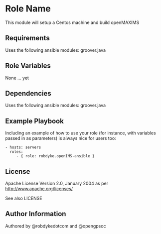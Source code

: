 Role Name
========

This module will setup a Centos machine and build openMAXIMS

Requirements
------------

Uses the following ansible modules: groover.java

Role Variables
--------------

None ... yet

Dependencies
------------

Uses the following ansible modules: groover.java

Example Playbook
-------------------------

Including an example of how to use your role (for instance, with variables passed in as parameters) is always nice for users too:

    - hosts: servers
      roles:
         - { role: robdyke.openIMS-ansible }

License
-------

Apache License Version 2.0, January 2004 as per http://www.apache.org/licenses/

See also LICENSE

Author Information
------------------

Authored by @robdykedotcom and @opengpsoc
